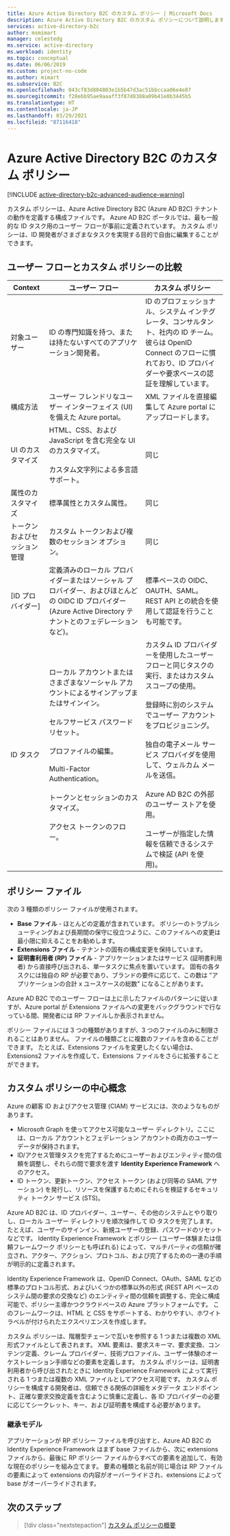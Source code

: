 ```yaml
---
title: Azure Active Directory B2C のカスタム ポリシー | Microsoft Docs
description: Azure Active Directory B2C のカスタム ポリシーについて説明します。
services: active-directory-b2c
author: msmimart
manager: celestedg
ms.service: active-directory
ms.workload: identity
ms.topic: conceptual
ms.date: 06/06/2019
ms.custom: project-no-code
ms.author: mimart
ms.subservice: B2C
ms.openlocfilehash: 043cf83d804803e1b5b47d3ac51bbccaa06e4e87
ms.sourcegitcommit: f28ebb95ae9aaaff3f87d8388a09b41e0b3445b5
ms.translationtype: HT
ms.contentlocale: ja-JP
ms.lasthandoff: 03/29/2021
ms.locfileid: "87116418"
---
```

# <a name="custom-policies-in-azure-active-directory-b2c"></a>Azure Active Directory B2C のカスタム ポリシー

[!INCLUDE [active-directory-b2c-advanced-audience-warning](../../includes/active-directory-b2c-advanced-audience-warning.md)]

カスタム ポリシーは、Azure Active Directory B2C (Azure AD B2C) テナントの動作を定義する構成ファイルです。 Azure AD B2C ポータルでは、最も一般的な ID タスク用のユーザー フローが事前に定義されています。 カスタム ポリシーは、ID 開発者がさまざまなタスクを実現する目的で自由に編集することができます。

## <a name="comparing-user-flows-and-custom-policies"></a>ユーザー フローとカスタム ポリシーの比較

| Context | ユーザー フロー | カスタム ポリシー |
|-|-------------------|-----------------|
| 対象ユーザー | ID の専門知識を持つ、または持たないすべてのアプリケーション開発者。 | ID のプロフェッショナル、システム インテグレータ、コンサルタント、社内の ID チーム。 彼らは OpenID Connect のフローに慣れており、ID プロバイダーや要求ベースの認証を理解しています。 |
| 構成方法 | ユーザー フレンドリなユーザー インターフェイス (UI) を備えた Azure portal。 | XML ファイルを直接編集して Azure portal にアップロードします。 |
| UI のカスタマイズ | HTML、CSS、および JavaScript を含む完全な UI のカスタマイズ。<br><br>カスタム文字列による多言語サポート。 | 同じ |
| 属性のカスタマイズ | 標準属性とカスタム属性。 | 同じ |
| トークンおよびセッション管理 | カスタム トークンおよび複数のセッション オプション。 | 同じ |
| [ID プロバイダー] | 定義済みのローカル プロバイダーまたはソーシャル プロバイダー、およびほとんどの OIDC ID プロバイダー (Azure Active Directory テナントとのフェデレーションなど)。 | 標準ベースの OIDC、OAUTH、SAML。  REST API との統合を使用して認証を行うことも可能です。 |
| ID タスク | ローカル アカウントまたはさまざまなソーシャル アカウントによるサインアップまたはサインイン。<br><br>セルフサービス パスワード リセット。<br><br>プロファイルの編集。<br><br>Multi-Factor Authentication。<br><br>トークンとセッションのカスタマイズ。<br><br>アクセス トークンのフロー。 | カスタム ID プロバイダーを使用したユーザー フローと同じタスクの実行、またはカスタム スコープの使用。<br><br>登録時に別のシステムでユーザー アカウントをプロビジョニング。<br><br>独自の電子メール サービス プロバイダを使用して、ウェルカム メールを送信。<br><br>Azure AD B2C の外部のユーザー ストアを使用。<br><br>ユーザーが指定した情報を信頼できるシステムで検証 (API を使用)。 |

## <a name="policy-files"></a>ポリシー ファイル

次の 3 種類のポリシー ファイルが使用されます。

- **Base ファイル** - ほとんどの定義が含まれています。 ポリシーのトラブルシューティングおよび長期間の保守に役立つように、このファイルへの変更は最小限に抑えることをお勧めします。
- **Extensions ファイル** - テナントの固有の構成変更を保持しています。
- **証明書利用者 (RP) ファイル** - アプリケーションまたはサービス (証明書利用者) から直接呼び出される、単一タスクに焦点を置いています。 固有の各タスクには独自の RP が必要であり、ブランドの要件に応じて、この数は "アプリケーションの合計 x ユースケースの総数" になることがあります。

Azure AD B2C でのユーザー フローは上に示したファイルのパターンに従いますが、Azure portal が Extensions ファイルへの変更をバックグラウンドで行なっている間、開発者には RP ファイルしか表示されません。

ポリシー ファイルには 3 つの種類がありますが、3 つのファイルのみに制限されることはありません。 ファイルの種類ごとに複数のファイルを含めることができます。 たとえば、Extensions ファイルを変更したくない場合は、Extensions2 ファイルを作成して、Extensions ファイルをさらに拡張することができます。

## <a name="custom-policy-core-concepts"></a>カスタム ポリシーの中心概念

Azure の顧客 ID およびアクセス管理 (CIAM) サービスには、次のようなものがあります。

- Microsoft Graph を使ってアクセス可能なユーザー ディレクトリ。ここには、ローカル アカウントとフェデレーション アカウントの両方のユーザー データが保持されます。
- ID/アクセス管理タスクを完了するためにユーザーおよびエンティティ間の信頼を調整し、それらの間で要求を渡す **Identity Experience Framework** へのアクセス。
- ID トークン、更新トークン、アクセス トークン (および同等の SAML アサーション) を発行し、リソースを保護するためにそれらを検証するセキュリティ トークン サービス (STS)。

Azure AD B2C は、ID プロバイダー、ユーザー、その他のシステムとやり取りし、ローカル ユーザー ディレクトリを順次操作して ID タスクを完了します。 たとえば、ユーザーのサインイン、新規ユーザーの登録、パスワードのリセットなどです。 Identity Experience Framework とポリシー (ユーザー体験または信頼フレームワーク ポリシーとも呼ばれる) によって、マルチパーティの信頼が確立され、アクター、アクション、プロトコル、および完了するための一連の手順が明示的に定義されます。

Identity Experience Framework は、OpenID Connect、OAuth、SAML などの標準のプロトコル形式、およびいくつかの標準以外の形式 (REST API ベースのシステム間の要求の交換など) のエンティティ間の信頼を調整する、完全に構成可能で、ポリシー主導かつクラウドベースの Azure プラットフォームです。 このフレームワークは、HTML と CSS をサポートする、わかりやすい、ホワイトラベルが付けられたエクスペリエンスを作成します。

カスタム ポリシーは、階層型チェーンで互いを参照する 1 つまたは複数の XML 形式ファイルとして表されます。 XML 要素は、要求スキーマ、要求変換、コンテンツ定義、クレーム プロバイダー、技術プロファイル、ユーザー体験のオーケストレーション手順などの要素を定義します。 カスタム ポリシーは、証明書利用者から呼び出されたときに Identity Experience Framework によって実行される 1 つまたは複数の XML ファイルとしてアクセス可能です。 カスタム ポリシーを構成する開発者は、信頼できる関係の詳細をメタデータ エンドポイント、正確な要求交換定義を含むように慎重に定義し、各 ID プロバイダーの必要に応じてシークレット、キー、および証明書を構成する必要があります。

### <a name="inheritance-model"></a>継承モデル

アプリケーションが RP ポリシー ファイルを呼び出すと、Azure AD B2C の Identity Experience Framework はまず base ファイルから、次に extensions ファイルから、最後に RP ポリシー ファイルからすべての要素を追加して、有効な現在のポリシーを組み立てます。  要素の種類と名前が同じ場合は RP ファイルの要素によって extensions の内容がオーバーライドされ、extensions によって base がオーバーライドされます。

## <a name="next-steps"></a>次のステップ

> [!div class="nextstepaction"]
> [カスタム ポリシーの概要](custom-policy-get-started.md)
